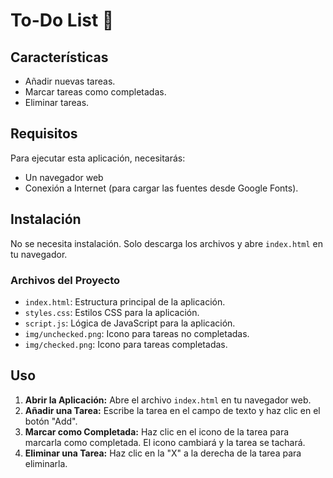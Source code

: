 #  To-Do List 📌

## Características

- Añadir nuevas tareas.
- Marcar tareas como completadas.
- Eliminar tareas.

## Requisitos

Para ejecutar esta aplicación, necesitarás:

- Un navegador web
- Conexión a Internet (para cargar las fuentes desde Google Fonts).

## Instalación

No se necesita instalación. Solo descarga los archivos y abre `index.html` en tu navegador.

### Archivos del Proyecto

- `index.html`: Estructura principal de la aplicación.
- `styles.css`: Estilos CSS para la aplicación.
- `script.js`: Lógica de JavaScript para la aplicación.
- `img/unchecked.png`: Icono para tareas no completadas.
- `img/checked.png`: Icono para tareas completadas.

## Uso

1. **Abrir la Aplicación:** Abre el archivo `index.html` en tu navegador web.
2. **Añadir una Tarea:** Escribe la tarea en el campo de texto y haz clic en el botón "Add".
3. **Marcar como Completada:** Haz clic en el icono de la tarea para marcarla como completada. El icono cambiará y la tarea se tachará.
4. **Eliminar una Tarea:** Haz clic en la "X" a la derecha de la tarea para eliminarla.